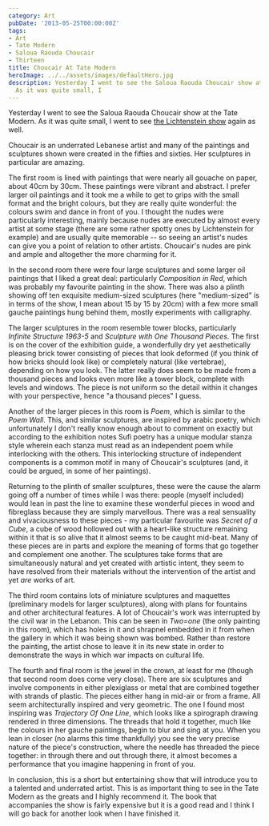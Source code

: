 ```yaml
---
category: Art
pubDate: '2013-05-25T00:00:00Z'
tags:
- Art
- Tate Modern
- Saloua Raouda Choucair
- Thirteen
title: Choucair At Tate Modern
heroImage: ../../assets/images/defaultHero.jpg
description: Yesterday I went to see the Saloua Raouda Choucair show at the Tate Modern.
  As it was quite small, I
---
```

Yesterday I went to see the Saloua Raouda Choucair show at the Tate Modern. As it was quite small, I went to see [the Lichtenstein show](/lichtenstein-at-tate-modern/) again as well.

Choucair is an underrated Lebanese artist and many of the paintings and sculptures shown were created in the fifties and sixties. Her sculptures in particular are amazing.

The first room is lined with paintings that were nearly all gouache on paper, about 40cm by 30cm. These paintings were vibrant and abstract. I prefer larger oil paintings and it took me a while to get to grips with the small format and the bright colours, but they are really quite wonderful: the colours swim and dance in front of you. I thought the nudes were particularly interesting, mainly because nudes are executed by almost every artist at some stage (there are some rather spotty ones by Lichtenstein for example) and are usually quite memorable -- so seeing an artist's nudes can give you a point of relation to other artists. Choucair's nudes are pink and ample and altogether the more charming for it.

In the second room there were four large sculptures and some larger oil paintings that I liked a great deal: particularly _Composition in Red_, which was probably my favourite painting in the show. There was also a plinth showing off ten exquisite medium-sized sculptures (here "medium-sized" is in terms of the show, I mean about 15 by 15 by 20cm) with a few more small gauche paintings hung behind them, mostly experiments with calligraphy.

The larger sculptures in the room resemble tower blocks, particularly _Infinite Structure 1963-5_ and _Sculpture with One Thousand Pieces_. The first is on the cover of the exhibition guide, a wonderfully dry yet aesthetically pleasing brick tower consisting of pieces that look deformed (if you think of how bricks should look like) or completely natural (like vertebrae), depending on how you look. The latter really does seem to be made from a thousand pieces and looks even more like a tower block, complete with levels and windows. The piece is not uniform so the detail within it changes with your perspective, hence "a thousand pieces" I guess.

Another of the larger pieces in this room is _Poem_, which is similar to the _Poem Wall_. This, and similar sculptures, are inspired by arabic poetry, which unfortunately I don't really know enough about to comment on exactly but according to the exhibition notes Sufi poetry has a unique modular stanza style wherein each stanza must read as an independent poem while interlocking with the others. This interlocking structure of independent components is a common motif in many of Choucair's sculptures (and, it could be argued, in some of her paintings).

Returning to the plinth of smaller sculptures, these were the cause the alarm going off a number of times while I was there: people (myself included) would lean in past the line to examine these wonderful pieces in wood and fibreglass because they are simply marvellous. There was a real sensuality and vivaciousness to these pieces - my particular favourite was _Secret of a Cube_, a cube of wood hollowed out with a heart-like structure remaining within it that is so alive that it almost seems to be caught mid-beat. Many of these pieces are in parts and explore the meaning of forms that go together and complement one another. The sculptures take forms that are simultaneously natural and yet created with artistic intent, they seem to have resolved from their materials without the intervention of the artist and yet _are_ works of art.

The third room contains lots of miniature sculptures and maquettes (preliminary models for larger sculptures), along with plans for fountains and other architectural features. A lot of Choucair's work was interrupted by the civil war in the Lebanon. This can be seen in _Two=one_ (the only painting in this room), which has holes in it and shrapnel embedded in it from when the gallery in which it was being shown was bombed. Rather than restore the painting, the artist chose to leave it in its new state in order to demonstrate the ways in which war impacts on cultural life.

The fourth and final room is the jewel in the crown, at least for me (though that second room does come very close). There are six sculptures and involve components in either plexiglass or metal that are combined together with strands of plastic. The pieces either hang in mid-air or from a frame. All seem architecturally inspired and very geometric. The one I found most inspiring was _Trajectory Of One Line_, which looks like a spirograph drawing rendered in three dimensions. The threads that hold it together, much like the colours in her gauche paintings, begin to blur and sing at you. When you lean in closer (no alarms this time thankfully) you see the very precise nature of the piece's construction, where the needle has threaded the piece together: in through there and out through there, it almost becomes a performance that you imagine happening in front of you.

In conclusion, this is a short but entertaining show that will introduce you to a talented and underrated artist. This is as important thing to see in the Tate Modern as the greats and I highly recommend it. The book that accompanies the show is fairly expensive but it is a good read and I think I will go back for another look when I have finished it.